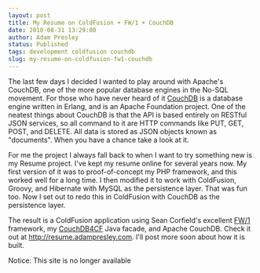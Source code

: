 ```yaml
---
layout: post
title: My Resume on ColdFusion + FW/1 + CouchDB
date: 2010-08-31 13:29:00
author: Adam Presley
status: Published
tags: development coldfusion couchdb
slug: my-resume-on-coldfusion-fw1-couchdb
---
```


The last few days I decided I wanted to play around with Apache's
CouchDB, one of the more popular database engines in the No-SQL
movement. For those who have never heard of it [CouchDB](http://couchdb.apache.org/) is a database
engine written in Erlang, and is an Apache Foundation project. One of
the neatest things about CouchDB is that the API is based entirely on
RESTful JSON services, so all command to it are HTTP commands like PUT,
GET, POST, and DELETE. All data is stored as JSON objects known as
"documents". When you have a chance take a look at it.  
  
For me the project I always fall back to when I want to try something
new is my Resume project. I've kept my resume online for several years
now. My first version of it was to proof-of-concept my PHP framework,
and this worked well for a long time. I then modified it to work with
ColdFusion, Groovy, and Hibernate with MySQL as the persistence layer.
That was fun too. Now I set out to redo this in ColdFusion with CouchDB
as the persistence layer.  
  
The result is a ColdFusion application using Sean Corfield's excellent
[FW/1](http://fw1.riaforge.org/) framework, my [CouchDB4CF](https://sourceforge.net/projects/couchdb4cf/) Java facade, and Apache CouchDB.
Check it out at <http://resume.adampresley.com>. I'll post more soon
about how it is built.

Notice: This site is no longer available